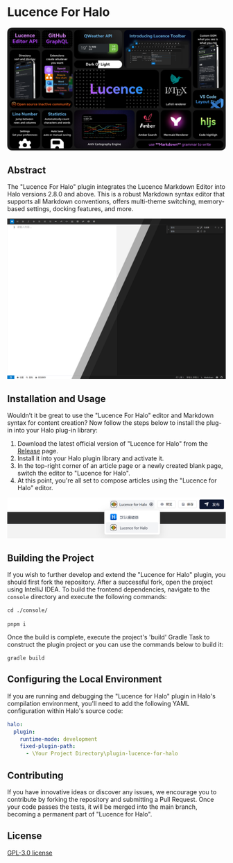 # Lucence For Halo

![banner](https://github.com/DioxideCN/plugin-lucence-for-halo/blob/main/images/banner-english.png?raw=true)

## Abstract

The "Lucence For Halo" plugin integrates the Lucence Markdown Editor into Halo versions 2.8.0 and above. This is a robust Markdown syntax editor that supports all Markdown conventions, offers multi-theme switching, memory-based settings, docking features, and more.

![overview](https://github.com/DioxideCN/plugin-lucence-for-halo/blob/main/images/lucence-editor.png?raw=true)

## Installation and Usage

Wouldn’t it be great to use the "Lucence For Halo" editor and Markdown syntax for content creation? Now follow the steps below to install the plug-in into your Halo plug-in library:

1. Download the latest official version of "Lucence for Halo" from the [Release](https://github.com/DioxideCN/plugin-lucence-for-halo/releases) page.
2. Install it into your Halo plugin library and activate it.
3. In the top-right corner of an article page or a newly created blank page, switch the editor to "Lucence for Halo".
4. At this point, you're all set to compose articles using the "Lucence for Halo" editor.

![Select Editor](https://github.com/DioxideCN/plugin-lucence-for-halo/blob/main/images/select-editor.png?raw=true)

## Building the Project

If you wish to further develop and extend the "Lucence for Halo" plugin, you should first fork the repository. After a successful fork, open the project using IntelliJ IDEA. To build the frontend dependencies, navigate to the `console` directory and execute the following commands:

```shell
cd ./console/

pnpm i
```

Once the build is complete, execute the project's 'build' Gradle Task to construct the plugin project or you can use the commands below to build it:

```shell
gradle build
```

## Configuring the Local Environment

If you are running and debugging the "Lucence for Halo" plugin in Halo's compilation environment, you'll need to add the following YAML configuration within Halo's source code:

```yaml
halo:
  plugin:
    runtime-mode: development
    fixed-plugin-path:
      - \Your Project Directory\plugin-lucence-for-halo
```

## Contributing

If you have innovative ideas or discover any issues, we encourage you to contribute by forking the repository and submitting a Pull Request. Once your code passes the tests, it will be merged into the main branch, becoming a permanent part of "Lucence for Halo".

## License

[GPL-3.0 license](https://github.com/DioxideCN/plugin-lucence-for-halo/blob/main/LICENSE)
